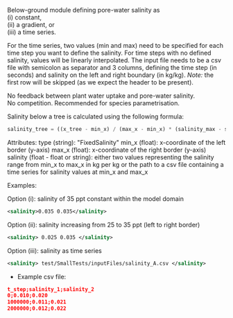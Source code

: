 Below-ground module defining pore-water salinity as  
(i) constant,  
(ii) a gradient, or   
(iii) a time series.


For the time series, two values (min and max) need to be specified for each time step you want to define the salinity. 
For time steps with no defined salinity, values will be linearly interpolated.
The input file needs to be a csv file with semicolon as separator and 3 columns, defining the time step (in seconds) and salinity on the left and right boundary (in kg/kg). 
*Note:* the first row will be skipped (as we expect the header to be present).  

No feedback between plant water uptake and pore-water salinity.  
No competition. Recommended for species parametrisation.

Salinity below a tree is calculated using the following formula:  

```python
salinity_tree = ((x_tree - min_x) / (max_x - min_x) * (salinity_max - salinity_min) + salinity_min)
```

Attributes:
    type (string): "FixedSalinity"
    min_x (float): x-coordinate of the left border (y-axis)
    max_x (float): x-coordinate of the right border (y-axis)
    salinity (float - float or string): either two values representing the salinity range 
        from min_x to max_x in kg per kg or the path to a csv file containing a time series for salinity 
        values at min_x and max_x


Examples:
    
Option (i): salinity of 35 ppt  constant within the model domain
```xml
<salinity>0.035 0.035</salinity>
```

Option (ii): salinity increasing from 25 to 35 ppt (left to right border)
```xml
<salinity> 0.025 0.035 </salinity>
```

Option (iii): salinity as time series 
```xml
<salinity> test/SmallTests/inputFiles/salinity_A.csv </salinity>
```

- Example csv file:
```json
t_step;salinity_1;salinity_2
0;0.010;0.020
1000000;0.011;0.021
2000000;0.012;0.022    
```
      
